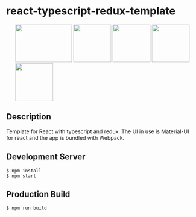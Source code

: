 # react-typescript-redux-template

<ul>
  <img src="https://upload.wikimedia.org/wikipedia/commons/thumb/a/a7/React-icon.svg/512px-React-icon.svg.png" height="100px" width="150px" />
  <img src="https://img2.pngio.com/microsoft-delivers-typescript-30-angular-support-coming-soon-typescript-png-816_816.png" height="100px" width="100px" />
  <img src="https://material-ui.com/static/logo.png" height="100px" width="100px" />
  <img src="https://juststickers.in/wp-content/uploads/2018/08/redux-326x326.png" height="100px" width="100px" />
  <img src="https://raw.githubusercontent.com/webpack/media/master/logo/icon-square-big.png" height="100px" width="100px" />
</ul>

## Description

Template for React with typescript and redux. The UI in use is Material-UI for react and the app is bundled with Webpack.

## Development Server

```
$ npm install
$ npm start
```

## Production Build

```
$ npm run build
```

